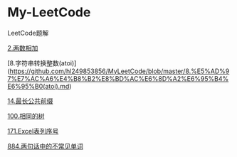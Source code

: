 # My-LeetCode
LeetCode题解 

[2.两数相加](https://github.com/hl249853856/My-LeetCode/blob/master/2.%E4%B8%A4%E6%95%B0%E7%9B%B8%E5%8A%A0.md)

[8.字符串转换整数(atoi)]
(https://github.com/hl249853856/MyLeetCode/blob/master/8.%E5%AD%97%E7%AC%A6%E4%B8%B2%E8%BD%AC%E6%8D%A2%E6%95%B4%E6%95%B0(atoi).md) 

[14.最长公共前缀](https://github.com/hl249853856/My-LeetCode/blob/master/14.%E6%9C%80%E9%95%BF%E5%85%AC%E5%85%B1%E5%89%8D%E7%BC%80.md)

[100.相同的树](https://github.com/hl249853856/My-LeetCode/blob/master/100.%E7%9B%B8%E5%90%8C%E7%9A%84%E6%A0%91.md)

[171.Excel表列序号](https://github.com/hl249853856/My-LeetCode/blob/master/171.Excel%E8%A1%A8%E5%88%97%E5%BA%8F%E5%8F%B7.md)

[884.两句话中的不常见单词](https://github.com/hl249853856/My-LeetCode/blob/master/884.%E4%B8%A4%E5%8F%A5%E8%AF%9D%E4%B8%AD%E7%9A%84%E4%B8%8D%E5%B8%B8%E8%A7%81%E5%8D%95%E8%AF%8D.md)
